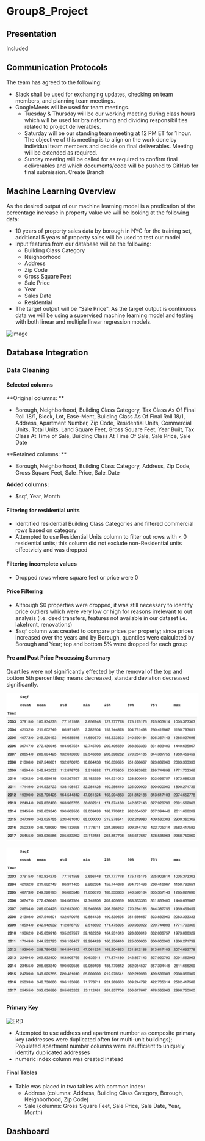 # Group8_Project

## Presentation

Included

## Communication Protocols

The team has agreed to the following: 
- Slack shall be used for exchanging updates, checking on team members, and planning team meetings.
- GoogleMeets will be used for team meetings.
  - Tuesday & Thursday will be our working meeting during class hours which will be used for brainstorming and dividing responsibilities related to project deliverables.
  - Saturday will be our standing team meeting at 12 PM ET for 1 hour. The objective of this meeting is to align on the work done by individual team members and decide on final deliverables. Meeting will be extended as required.
  - Sunday meeting will be called for as required to confirm final deliverables and which documents/code will be pushed to GitHub for final submission.
Create Branch

## Machine Learning Overview
As the desired output of our machine learning model is a predication of the percentage increase in property value we will be looking at the following data:

- 10 years of property sales data by borough in NYC for the training set, additional 5 years of property sales will be used to test our model
- Input features from our database will be the following:
  - Building Class Category
  - Neighborhood
  - Address
  - Zip Code
  - Gross Square Feet
  - Sale Price
  - Year
  - Sales Date
  - Residential
- The target output will be "Sale Price". As the target output is continuous data we will be using a supervised machine learning model and testing with both linear and multiple linear regression models.

![image](https://user-images.githubusercontent.com/84694664/140664113-e60db76c-3df3-4227-afb8-2e85d5b0a612.png)

## Database Integration
### Data Cleaning 

#### Selected columns

**Original columns: **
  * Borough, Neighborhood, Building Class Category, Tax Class As Of Final Roll 18/1, Block, Lot, Ease-Ment, Building            Class As Of Final Roll 18/1, Address, Apartment Number, Zip Code, Residential Units, Commercial Units, Total Units, Land Square Feet, Gross Square Feet, Year Built, Tax Class At Time of Sale, Building Class At Time Of Sale, Sale Price, Sale Date

**Retained columns: **
  *  Borough, Neighborhood, Building Class Category, Address, Zip Code, Gross Square Feet, Sale_Price, Sale_Date
 
**Added columns:**
   * $sqf, Year, Month

#### Filtering for residential units
  * Identified residential Building Class Categories and filtered commercial rows based on category
  * Attempted to use Residential Units column to filter out rows with < 0 residential units; this column did not exclude non-Residential units effectviely and was dropped
 
#### Filtering incomplete values
   * Dropped rows where square feet or price were 0

#### Price Filtering 
  * Although $0 properties were dropped, it was still necessary to identify price outliers which were very low or high for reasons irrelevant to out analysis (i.e. deed transfers, features not available in our dataset i.e. lakefront, renovations)
  * $sqf column was created to compare prices per property; since prices increased over the years and by Borough, quantiles were calculated by Borough and Year; top and bottom 5% were dropped for each group

#### Pre and Post Price Processing Summary 
Quartiles were not significantly effected by the removal of the top and bottom 5th percentiles; means decreased, standard deviation decreased significantly. 

![Pre-processing summary](https://github.com/VershaR1791/Group8_Project/blob/8fa30e0728e57e3f200255e60bfe09b5543f3bff/post_processing_$.png)

![Post-Processing summary](https://github.com/VershaR1791/Group8_Project/blob/8fa30e0728e57e3f200255e60bfe09b5543f3bff/post_processing_$.png)

#### Primary Key
![ERD](https://user-images.githubusercontent.com/84694664/142769288-2ba8d7ae-6b1d-48f4-923e-b94794e682a5.png)

  * Attempted to use address and apartment number as composite primary key (addresses were duplicated often for multi-unit buildings); Populated apartment number columns were insufficient to uniquely identify duplicated addresses
  * numeric index column was created instead

#### Final Tables
  * Table was placed in two tables with common index: 
     *  Address (columns: Address, Building Class Category, Borough, Neighborhood, Zip Code)
     *  Sale (columns: Gross Square Feet, Sale Price, Sale Date, Year, Month)

## Dashboard
